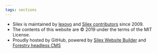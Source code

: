 ```yaml
---
tags: sections
---
```


* Silex is maintained by [lexoyo](https://github.com/lexoyo "Alex Hoyau on github") and [Silex contributors](https://github.com/silexlabs/Silex/graphs/contributors "Silex contributions") since 2009.
* The contents of this website are © 2019 under the terms of the MIT License.
* Proudly hosted by GitHub, powered by [Silex Website Builder](https://www.silex.me/ "Silex free website builder") and [Forestry headless CMS](https://forestry.io/ "Forestry")
